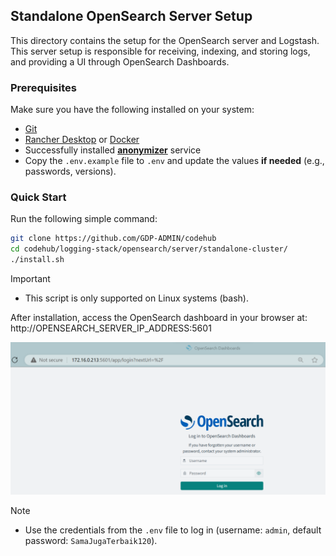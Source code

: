 ## Standalone OpenSearch Server Setup

This directory contains the setup for the OpenSearch server and Logstash. This server setup is responsible for receiving, indexing, and storing logs, and providing a UI through OpenSearch Dashboards.

### Prerequisites

Make sure you have the following installed on your system:

- [Git](https://git-scm.com/downloads)
- [Rancher Desktop](https://rancherdesktop.io/) or [Docker](https://docs.docker.com/engine/install/)
- Successfully installed [**anonymizer**](../../../anonymizer/README.md#prerequisites) service
- Copy the `.env.example` file to `.env` and update the values **if needed** (e.g., passwords, versions).

### Quick Start

Run the following simple command:

```bash
git clone https://github.com/GDP-ADMIN/codehub
cd codehub/logging-stack/opensearch/server/standalone-cluster/
./install.sh
```

> [!IMPORTANT]
>
> - This script is only supported on Linux systems (bash).

After installation, access the OpenSearch dashboard in your browser at: http://OPENSEARCH_SERVER_IP_ADDRESS:5601

<p align="center">
  <img src="docs/opensearch_dashboard.png"></img>
</p>

> [!NOTE]
> 
> - Use the credentials from the `.env` file to log in (username: `admin`, default password: `SamaJugaTerbaik120`).
